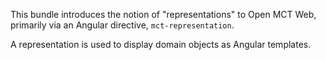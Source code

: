 This bundle introduces the notion of "representations" to Open MCT Web, 
primarily via an Angular directive, `mct-representation`.

A representation is used to display domain objects as Angular templates.
